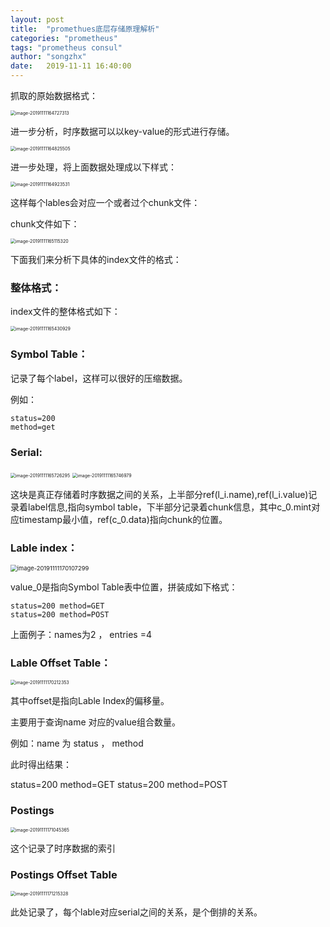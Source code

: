 ```yaml
---
layout: post
title:  "promethues底层存储原理解析"
categories: "prometheus"
tags: "prometheus consul"
author: "songzhx"
date:   2019-11-11 16:40:00
---
```


抓取的原始数据格式：

<img src="https://tva1.sinaimg.cn/large/006y8mN6gy1g8u73bryaaj30y40cwjxc.jpg" alt="image-20191111164727313" style="zoom:50%;" />



进一步分析，时序数据可以以key-value的形式进行存储。

<img src="https://tva1.sinaimg.cn/large/006y8mN6gy1g8u8w5kelcj30y60f87af.jpg" alt="image-20191111164825505" style="zoom:50%;" />

进一步处理，将上面数据处理成以下样式：

<img src="https://tva1.sinaimg.cn/large/006y8mN6gy1g8u8w87hkij30xs0ceta7.jpg" alt="image-20191111164923531" style="zoom:50%;" />



这样每个lables会对应一个或者过个chunk文件：

chunk文件如下：

<img src="https://tva1.sinaimg.cn/large/006y8mN6gy1g8u8way557j30wm0fa0vh.jpg" alt="image-20191111165115320" style="zoom:50%;" />



下面我们来分析下具体的index文件的格式：

### 整体格式：

index文件的整体格式如下：

<img src="https://tva1.sinaimg.cn/large/006y8mN6gy1g8u8wgn6c8j30t20usdhv.jpg" alt="image-20191111165430929" style="zoom:50%;" />

### Symbol Table：

记录了每个label，这样可以很好的压缩数据。

例如：

```
status=200
method=get 
```



### Serial:

<img src="https://tva1.sinaimg.cn/large/006y8mN6gy1g8u8wjv4thj30lc09wweo.jpg" alt="image-20191111165726295" style="zoom:50%;" />

<img src="https://tva1.sinaimg.cn/large/006y8mN6gy1g8u8wm8wbej30u00uen0h.jpg" alt="image-20191111165746979" style="zoom:50%;" />

​		这块是真正存储着时序数据之间的关系，上半部分ref(l_i.name),ref(l_i.value)记录着label信息,指向symbol table，下半部分记录着chunk信息，其中c_0.mint对应timestamp最小值，ref(c_0.data)指向chunk的位置。



### Lable index：

<img src="https://tva1.sinaimg.cn/large/006y8mN6gy1g8u8wp33avj314i0osmzd.jpg" alt="image-20191111170107299" style="zoom:67%;" />



value_0是指向Symbol Table表中位置，拼装成如下格式：

```
status=200 method=GET 
status=200 method=POST
```

上面例子：names为2 ， entries =4



### Lable Offset Table：



<img src="https://tva1.sinaimg.cn/large/006y8mN6gy1g8u8wspomaj30mk0fqgmj.jpg" alt="image-20191111170212353" style="zoom:50%;" />

其中offset是指向Lable Index的偏移量。

主要用于查询name 对应的value组合数量。

例如：name 为 status ， method

此时得出结果：

status=200 method=GET 
status=200 method=POST



### Postings

<img src="https://tva1.sinaimg.cn/large/006y8mN6gy1g8u8wvmcdxj30kw0dut9f.jpg" alt="image-20191111171045365" style="zoom:50%;" />

这个记录了时序数据的索引



### Postings Offset Table

<img src="https://tva1.sinaimg.cn/large/006y8mN6gy1g8u8wy2gnaj30m20he0ty.jpg" alt="image-20191111171215328" style="zoom:50%;" />

此处记录了，每个lable对应serial之间的关系，是个倒排的关系。

